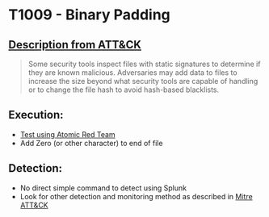 # T1009 - Binary Padding
## [Description from ATT&CK](https://attack.mitre.org/wiki/Technique/T1009)
<blockquote>
Some security tools inspect files with static signatures to determine if they are known malicious. Adversaries may add data to files to increase the size beyond what security tools are capable of handling or to change the file hash to avoid hash-based blacklists.
</blockquote>
  
## Execution:
* [Test using Atomic Red Team](https://github.com/redcanaryco/atomic-red-team/blob/master/atomics/T1009/T1009.md)
* Add Zero (or other character) to end of file

## Detection:
* No direct simple command to detect using Splunk
* Look for other detection and monitoring method as described in [Mitre ATT&CK](https://attack.mitre.org/wiki/Technique/T1009)

